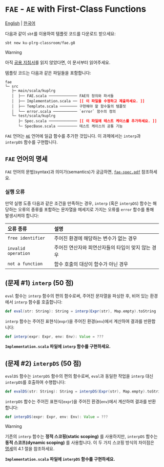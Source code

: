 # `FAE` - `AE` with First-Class Functions

[English](./README.md) | [한국어](./README.ko.md)

다음과 같이 `sbt`를 이용하여 템플릿 코드를 다운로드 받으세요:
```bash
sbt new ku-plrg-classroom/fae.g8
```

> [!WARNING]
>
> 아직 [공용 지침서](https://github.com/ku-plrg-classroom/docs/blob/main/README.ko.md)를 읽지 않았다면, 이 문서부터 읽어주세요.

템플릿 코드는 다음과 같은 파일들을 포함합니다:
<pre><code>fae
└─ src
   ├─ main/scala/kuplrg
   │  ├── FAE.scala ───────────── FAE의 정의와 파서들
   │  ├── Implementation.scala ── <b style='color:red;'>[[ 이 파일을 수정하고 제출하세요. ]]</b>
   │  ├── Template.scala ──────── 구현해야 할 함수들의 템플릿
   │  └── error.scala ─────────── `error` 함수의 정의
   └─ test/scala/kuplrg
      ├─ Spec.scala ───────────── <b style='color:red;'>[[ 이 파일에 테스트 케이스를 추가하세요. ]]</b>
      └─ SpecBase.scala ───────── 테스트 케이스의 공통 기능</code></pre>

`FAE` 언어는 [`AE`](../ae/README.ko.md) 언어에 일급 함수를 추가한 것입니다.
이 과제에서는 `interp`과 `interpDS` 함수를 구현합니다.

## `FAE` 언어의 명세

`FAE` 언어의 문법(syntax)과 의미가(semantics)가 궁금하면,
[`fae-spec.pdf`](./fae-spec.pdf) 참조하세요.


### 실행 오류

만약 실행 도중 다음과 같은 조건을 만족하는 경우, `interp` (혹은 `interpDS`)
함수는 해당하는 오류의 종류를 포함하는 문자열을 메세지로 가지는 오류를 `error`
함수를 통해 발생시켜야 합니다:

| 오류 종류 | 설명 |
|:---------|:-----|
| `free identifier` | 주어진 환경에 해당하는 변수가 없는 경우 |
| `invalid operation` | 주어진 연산자와 피연산자들의 타입이 맞지 않는 경우 |
| `not a function` | 함수 호출의 대상이 함수가 아닌 경우 |


## (문제 #1) `interp` (50 점)

`eval` 함수는 `interp` 함수의 편의 함수로써, 주어진 문자열을 파싱한 후, 비어
있는 환경에서 `interp` 함수를 호출합니다:
```scala
def eval(str: String): String = interp(Expr(str), Map.empty).toString
```

`interp` 함수는 주어진 표현식(`expr`)을 주어진 환경(`env`)에서 계산하여 결과를
반환합니다:
```scala
def interp(expr: Expr, env: Env): Value = ???
```
**`Implementation.scala` 파일에 `interp` 함수를 구현하세요.**


## (문제 #2) `interpDS` (50 점)

`evalDS` 함수는 `interpDS` 함수의 편의 함수로써, `eval`과 동일한 작업을 `interp`
대신 `interpDS`를 호출하여 수행합니다:
```scala
def evalDS(str: String): String = interpDS(Expr(str), Map.empty).toString
```

`interpDS` 함수는 주어진 표현식(`expr`)을 주어진 환경(`env`)에서 계산하여 결과를
반환합니다:
```scala
def interpDS(expr: Expr, env: Env): Value = ???
```
> [!WARNING]
>
> 기존의 `interp` 함수는 **정적 스코핑(static scoping)** 를 사용하지만,
> `interpDS` 함수는 **동적 스코프(dynamic scoping)** 를 사용합니다. 이 두 가지
> 스코핑 방식의 차이점은 [명세](./f1ae-spec.pdf)의 4.1 절을 참조하세요.

**`Implementation.scala` 파일에 `interpDS` 함수를 구현하세요.**
